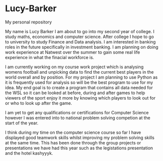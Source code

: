 # Lucy-Barker
My personal repository

My name is Lucy Barker I am about to go into my second year of college. I study maths, economics and computer science. After college I hope to go to university to study Finance and Data analysis. I am interested in banking roles in the future specifically in investment banking. I am planning on doing work experience at Natwest over the summer to gain some real life experience in what the finacial workforce is.

I am currently working on my course work project which is analysing womens football and unpicking data to find the current best players in the world overall and by position. For my project I am planning to use Python as it is frequently used for analysis so will be the best program to use for my idea. My end goal is to create a program that contains all data needed for the WSL so it can be looked at before, during and after games to help viewers of the sport enjoy it more by knowing which players to look out for or who to look up after the game. 

I am yet to get any qualifications or certifications for Computer Science however I was entered into to national problem solving competion at the start of the year. 

I think during my time on the computer science course so far I have displayed good teamwork skills whilst improving my problem solving skills at the same time. This has been done through the group projects or presentations we have had this year such as the legistations presentation and the hotel kashyyyk.  
